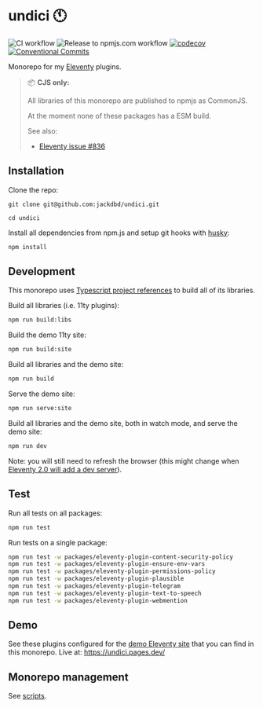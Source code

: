 # undici 🕚

![CI workflow](https://github.com/jackdbd/undici/actions/workflows/ci.yaml/badge.svg)
![Release to npmjs.com workflow](https://github.com/jackdbd/undici/actions/workflows/release-to-npmjs.yaml/badge.svg)
[![codecov](https://codecov.io/gh/jackdbd/undici/branch/main/graph/badge.svg?token=P5uJ3doRer)](https://codecov.io/gh/jackdbd/undici)
[![Conventional Commits](https://img.shields.io/badge/Conventional%20Commits-1.0.0-%23FE5196?logo=conventionalcommits&logoColor=white)](https://conventionalcommits.org)

Monorepo for my [Eleventy](https://www.11ty.dev/) plugins.

> 📦 **CJS only:**
> 
> All libraries of this monorepo are published to npmjs as CommonJS.
>
> At the moment none of these packages has a ESM build.
>
> See also:
>
> - [Eleventy issue #836](https://github.com/11ty/eleventy/issues/836)

## Installation

Clone the repo:

```shell
git clone git@github.com:jackdbd/undici.git

cd undici
```

Install all dependencies from npm.js and setup git hooks with [husky](https://typicode.github.io/husky/):

```sh
npm install
```

## Development

This monorepo uses [Typescript project references](https://www.typescriptlang.org/docs/handbook/project-references.html) to build all of its libraries.

Build all libraries (i.e. 11ty plugins):

```sh
npm run build:libs
```

Build the demo 11ty site:

```sh
npm run build:site
```

Build all libraries and the demo site:

```sh
npm run build
```

Serve the demo site:

```sh
npm run serve:site
```

Build all libraries and the demo site, both in watch mode, and serve the demo site:

```sh
npm run dev
```

Note: you will still need to refresh the browser (this might change when [Eleventy 2.0 will add a dev server](https://www.11ty.dev/docs/watch-serve/)).

## Test

Run all tests on all packages:

```sh
npm run test
```

Run tests on a single package:

```sh
npm run test -w packages/eleventy-plugin-content-security-policy
npm run test -w packages/eleventy-plugin-ensure-env-vars
npm run test -w packages/eleventy-plugin-permissions-policy
npm run test -w packages/eleventy-plugin-plausible
npm run test -w packages/eleventy-plugin-telegram
npm run test -w packages/eleventy-plugin-text-to-speech
npm run test -w packages/eleventy-plugin-webmention
```

## Demo

See these plugins configured for the [demo Eleventy site](./packages/demo-site/README.md) that you can find in this monorepo. Live at: https://undici.pages.dev/

## Monorepo management

See [scripts](./scripts/README.md).
